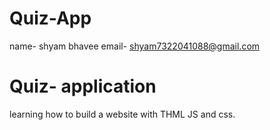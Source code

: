 # Quiz-App
name- shyam bhavee
email- shyam7322041088@gmail.com

# Quiz- application

learning how to build a website with THML JS and css.

